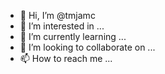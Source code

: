 - 👋 Hi, I’m @tmjamc
- 👀 I’m interested in ...
- 🌱 I’m currently learning ...
- 💞️ I’m looking to collaborate on ...
- 📫 How to reach me ...

<!---
tmjamc/tmjamc is a ✨ special ✨ repository because its `README.md` (this file) appears on your GitHub profile.
You can click the Preview link to take a look at your changes.
--->

